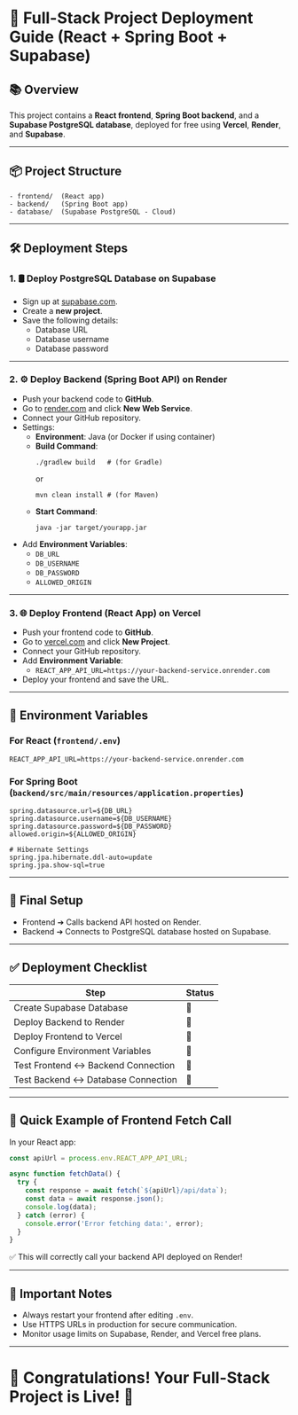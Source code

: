 # 🚀 Full-Stack Project Deployment Guide (React + Spring Boot + Supabase)

## 📚 Overview
This project contains a **React frontend**, **Spring Boot backend**, and a **Supabase PostgreSQL database**, deployed for free using **Vercel**, **Render**, and **Supabase**.

---

## 📦 Project Structure
```
- frontend/  (React app)
- backend/   (Spring Boot app)
- database/  (Supabase PostgreSQL - Cloud)
```

---

## 🛠️ Deployment Steps

### 1. 🛢️ Deploy PostgreSQL Database on Supabase
- Sign up at [supabase.com](https://supabase.com/).
- Create a **new project**.
- Save the following details:
  - Database URL
  - Database username
  - Database password

---

### 2. ⚙️ Deploy Backend (Spring Boot API) on Render
- Push your backend code to **GitHub**.
- Go to [render.com](https://render.com/) and click **New Web Service**.
- Connect your GitHub repository.
- Settings:
  - **Environment**: Java (or Docker if using container)
  - **Build Command**:
    ```
    ./gradlew build   # (for Gradle)
    ```
    or
    ```
    mvn clean install # (for Maven)
    ```
  - **Start Command**:
    ```
    java -jar target/yourapp.jar
    ```
- Add **Environment Variables**:
  - `DB_URL`
  - `DB_USERNAME`
  - `DB_PASSWORD`
  - `ALLOWED_ORIGIN`

---

### 3. 🌐 Deploy Frontend (React App) on Vercel
- Push your frontend code to **GitHub**.
- Go to [vercel.com](https://vercel.com/) and click **New Project**.
- Connect your GitHub repository.
- Add **Environment Variable**:
  - `REACT_APP_API_URL=https://your-backend-service.onrender.com`
- Deploy your frontend and save the URL.

---

## 📄 Environment Variables

### For React (`frontend/.env`)
```
REACT_APP_API_URL=https://your-backend-service.onrender.com
```

### For Spring Boot (`backend/src/main/resources/application.properties`)
```
spring.datasource.url=${DB_URL}
spring.datasource.username=${DB_USERNAME}
spring.datasource.password=${DB_PASSWORD}
allowed.origin=${ALLOWED_ORIGIN}

# Hibernate Settings
spring.jpa.hibernate.ddl-auto=update
spring.jpa.show-sql=true
```

---

## 🔗 Final Setup
- Frontend ➔ Calls backend API hosted on Render.
- Backend ➔ Connects to PostgreSQL database hosted on Supabase.

---

## ✅ Deployment Checklist

| Step | Status |
|-----|------|
| Create Supabase Database | 🔲 |
| Deploy Backend to Render | 🔲 |
| Deploy Frontend to Vercel | 🔲 |
| Configure Environment Variables | 🔲 |
| Test Frontend ↔️ Backend Connection | 🔲 |
| Test Backend ↔️ Database Connection | 🔲 |

---

## 🎯 Quick Example of Frontend Fetch Call

In your React app:

```javascript
const apiUrl = process.env.REACT_APP_API_URL;

async function fetchData() {
  try {
    const response = await fetch(`${apiUrl}/api/data`);
    const data = await response.json();
    console.log(data);
  } catch (error) {
    console.error('Error fetching data:', error);
  }
}
```

✅ This will correctly call your backend API deployed on Render!

---

## 📌 Important Notes
- Always restart your frontend after editing `.env`.
- Use HTTPS URLs in production for secure communication.
- Monitor usage limits on Supabase, Render, and Vercel free plans.

---

# 🎉 Congratulations! Your Full-Stack Project is Live! 🎉
